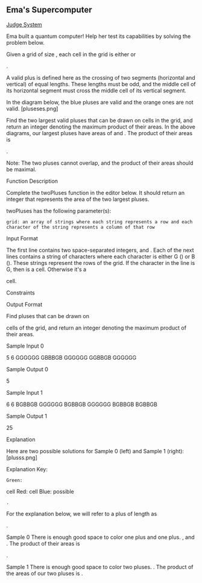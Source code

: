 ## Ema's Supercomputer

[Judge System](https://www.hackerrank.com/challenges/two-pluses/problem)

Ema built a quantum computer! Help her test its capabilities by solving the problem below.

Given a grid of size
, each cell in the grid is either or

.

A valid plus is defined here as the crossing of two segments (horizontal and vertical) of equal lengths. These lengths must be odd, and the middle cell of its horizontal segment must cross the middle cell of its vertical segment.

In the diagram below, the blue pluses are valid and the orange ones are not valid. [pluseses.png]

Find the two largest valid pluses that can be drawn on
cells in the grid, and return an integer denoting the maximum product of their areas. In the above diagrams, our largest pluses have areas of and . The product of their areas is

.

Note: The two pluses cannot overlap, and the product of their areas should be maximal.

Function Description

Complete the twoPluses function in the editor below. It should return an integer that represents the area of the two largest pluses.

twoPluses has the following parameter(s):

    grid: an array of strings where each string represents a row and each character of the string represents a column of that row

Input Format

The first line contains two space-separated integers,
and .
Each of the next lines contains a string of characters where each character is either G () or B (). These strings represent the rows of the grid. If the character in the line is G, then is a cell. Otherwise it's a

cell.

Constraints



Output Format

Find
pluses that can be drawn on

cells of the grid, and return an integer denoting the maximum product of their areas.

Sample Input 0

5 6
GGGGGG
GBBBGB
GGGGGG
GGBBGB
GGGGGG

Sample Output 0

5

Sample Input 1

6 6
BGBBGB
GGGGGG
BGBBGB
GGGGGG
BGBBGB
BGBBGB

Sample Output 1

25

Explanation

Here are two possible solutions for Sample 0 (left) and Sample 1 (right): [plusss.png]

Explanation Key:

    Green: 

cell
Red:
cell
Blue: possible

    .

For the explanation below, we will refer to a plus of length
as

.

Sample 0
There is enough good space to color one
plus and one plus. , and . The product of their areas is

.

Sample 1
There is enough good space to color two
pluses. . The product of the areas of our two pluses is .
